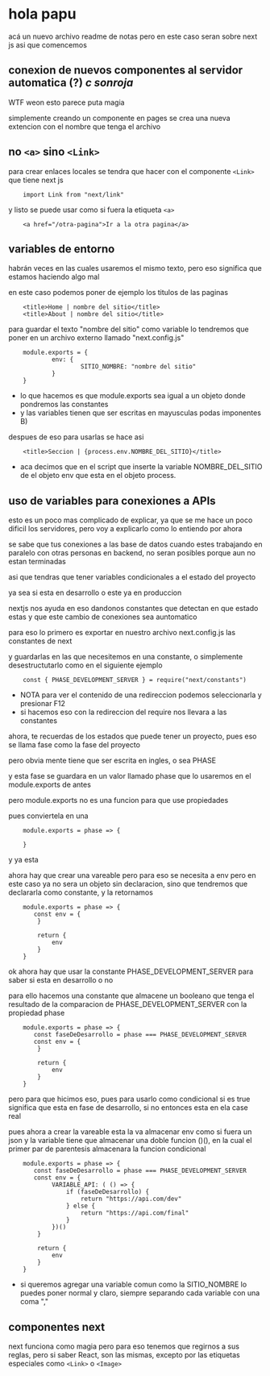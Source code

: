 # hola papu

acá un nuevo archivo readme de notas
pero en este caso seran sobre next js
asi que comencemos

## conexion de nuevos componentes al servidor automatica (?) *c sonroja*

WTF weon esto parece puta magia

simplemente creando un componente en pages se crea una nueva extencion con el nombre que tenga el archivo

## no `<a>` sino `<Link>`

para crear enlaces locales se tendra que hacer con el componente `<Link>` que tiene next js

        import Link from "next/link"

y listo se puede usar como si fuera la etiqueta `<a>`

        <a href="/otra-pagina">Ir a la otra pagina</a>

## variables de entorno

habrán veces en las cuales usaremos el mismo texto, pero eso significa que estamos haciendo algo mal

en este caso podemos poner de ejemplo los titulos de las paginas

        <title>Home | nombre del sitio</title>
        <title>About | nombre del sitio</title>

para guardar el texto "nombre del sitio" como variable lo tendremos que poner en un archivo externo llamado "next.config.js"

        module.exports = {
                env: {
                        SITIO_NOMBRE: "nombre del sitio"
                }
        }

- lo que hacemos es que module.exports sea igual a un objeto donde pondremos las constantes
- y las variables tienen que ser escritas en mayusculas podas imponentes B)

despues de eso para usarlas se hace asi

        <title>Seccion | {process.env.NOMBRE_DEL_SITIO}</title>

- aca decimos que en el script que inserte la variable NOMBRE_DEL_SITIO de el objeto env que esta en el objeto process.

## uso de variables para conexiones a APIs

esto es un poco mas complicado de explicar, ya que se me hace un poco dificil los servidores, pero voy a explicarlo como lo entiendo por ahora

se sabe que tus conexiones a las base de datos cuando estes trabajando en paralelo con otras personas en backend, no seran posibles porque aun no estan terminadas

asi que tendras que tener variables condicionales a el estado del proyecto

ya sea si esta en desarrollo o este ya en produccion

nextjs nos ayuda en eso dandonos constantes que detectan en que estado estas y que este cambio de conexiones sea auntomatico

para eso lo primero es exportar en nuestro archivo next.config.js las constantes de next

y guardarlas en las que necesitemos en una constante, o simplemente desestructutarlo como en el siguiente ejemplo

        const { PHASE_DEVELOPMENT_SERVER } = require("next/constants")

- NOTA para ver el contenido de una redireccion podemos seleccionarla y presionar F12
- si hacemos eso con la redireccion del require nos llevara a las constantes

ahora, te recuerdas de los estados que puede tener un proyecto, pues eso se llama fase como la fase del proyecto

pero obvia mente tiene que ser escrita en ingles, o sea PHASE

y esta fase se guardara en un valor llamado phase que lo usaremos en el module.exports de antes

pero module.exports no es una funcion para que use propiedades

pues conviertela en una

        module.exports = phase => {

        }

y ya esta

ahora hay que crear una vareable pero para eso se necesita a env pero en este caso ya no sera un objeto sin declaracion, sino que tendremos que declararla como constante, y la retornamos

        module.exports = phase => {
           const env = {
            }

            return {
                env
            }
        }

ok ahora hay que usar la constante PHASE_DEVELOPMENT_SERVER para saber si esta en desarrollo o no

para ello hacemos una constante que almacene un booleano que tenga el resultado de la comparacion de PHASE_DEVELOPMENT_SERVER con la propiedad phase

        module.exports = phase => {
           const faseDeDesarrollo = phase === PHASE_DEVELOPMENT_SERVER
           const env = {
            }

            return {
                env
            }
        }

pero para que hicimos eso, pues para usarlo como condicional
si es true significa que esta en fase de desarrollo, si no entonces esta en ela case real

pues ahora a crear la vareable esta la va almacenar env como si fuera un json y la variable tiene que almacenar una doble funcion ()(), en la cual el primer par de parentesis almacenara la funcion condicional

        module.exports = phase => {
           const faseDeDesarrollo = phase === PHASE_DEVELOPMENT_SERVER
           const env = {
                VARIABLE_API: ( () => {
                    if (faseDeDesarrollo) {
                        return "https://api.com/dev"
                    } else {
                        return "https://api.com/final"
                    }
                })()
            }

            return {
                env
            }
        }

- si queremos agregar una variable comun como la SITIO_NOMBRE lo puedes poner normal y claro, siempre separando cada variable con una coma ","

## componentes next

next funciona como magia pero para eso tenemos que regirnos a sus reglas, pero si saber React, son las mismas, excepto por las etiquetas especiales como `<Link>` o `<Image>`
